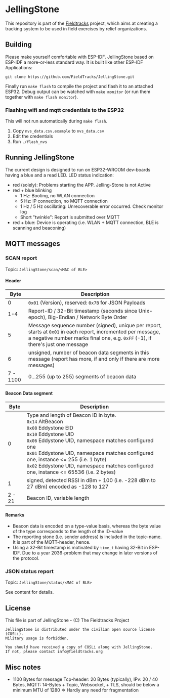 # JellingStone
This repository is part of the [Fieldtracks](https://fieldtracks.org/) project, which aims at creating a tracking system to be used in field exercises by relief organizations.

## Building

Please make yourself comfortable with ESP-IDF. JellingStone based on ESP-IDF a more-or-less standard way.
It is built like other ESP-IDF Applications:

```
git clone https://github.com/FieldTracks/JellingStone.git
```

Finally run `make flash` to compile the project and flash it to an attached ESP32. Debug output can be watched with `make monitor` (or run them together with `make flash monitor`).

### Flashing wifi and mqtt credentials to the ESP32
This will not run automatically during `make flash`.

1) Copy `nvs_data.csv.example` to `nvs_data.csv`
2) Edit the credentials
3) Run `./flash_nvs`

## Running JellingStone

The current design is designed to run on ESP32-WROOM dev-boards having a blue and a read LED. LED status indication:
 
* red (solely): Problems starting the APP. Jelling-Stone is not Active
* red + blue blinking
  * 1 Hz: Booting, no WLAN connection
  * 5 Hz: IP connection, no MQTT connection
  * 1 Hz / 5 Hz oscillating: Unrecoverable error occurred. Check monitor log
  * Short "twinkle": Report is submitted over MQTT
* red + blue: Device is operating (i.e. WLAN + MQTT connection, BLE is scanning and beaconing)

## MQTT messages

### SCAN report
Topic: `JellingStone/scan/<MAC of BLE>`

#### Header

| Byte     | Description                                                                                                                                                                                     |
|----------|-------------------------------------------------------------------------------------------------------------------------------------------------------------------------------------------------|
| 0        | `0x01` (Version), reserved: `0x7B` for JSON Payloads                                                                                                                                            |
| 1-4      | Report-ID / 32-Bit timestamp (seconds since Unix-epoch), Big-Endian / Network Byte Order                                                                                                        |
| 5        | Message sequence number (signed), unique per report, starts at `0x01` in each report, incremented per message, a negative number marks final one, e.g. `0xFF` (-1), if there's just one message |
| 6        | unsigned, number of beacon data segments in this message (report has more, if and only if there are more messages)                                                                              |
| 7 - 1100 | 0...255 (up to 255) segments of beacon data                                                                                                                                                     |

#### Beacon Data segment

| Byte   | Description                                                                                                                                                                                                                                                                                                                                                                     |
|--------|---------------------------------------------------------------------------------------------------------------------------------------------------------------------------------------------------------------------------------------------------------------------------------------------------------------------------------------------------------------------------------|
| 0      | Type and length of Beacon ID in byte. <br /> `0x14` AltBeacon <br /> `0x08` Eddystone EID <br /> `0x10` Eddystone UID <br /> `0x06` Eddystone UID, namespace matches configured one <br > `0x01` Eddystone UID, namespace matches configured one, instance <= 255 (i.e. 1 byte) <br /> `0x02` Eddystone UID, namespace matches configured one, instance <= 65536 (i.e. 2 bytes) |
| 1      | signed, detected RSSI in dBm + 100 (i.e. -228 dBm to 27 dBm) encoded as -128 to 127                                                                                                                                                                                                                                                                                             |
| 2 - 21 | Beacon ID, variable length                                                                                                                                                                                                                                                                                                                                                      |


#### Remarks
* Beacon data is encoded on a type-value basis, whereas the byte value of the type corresponds to the length of the ID-value
* The reporting stone (i.e. sender address) is included in the topic-name. It is part of the MQTT-header, hence.
* Using a 32-Bit timestamp is motivated by `time_t` having 32-Bit in ESP-IDF. Due to a year 2036-problem that may change in later versions of the protocol.


### JSON status report

Topic: `JellingStone/status/<MAC of BLE>`

See content for details.

## License
This file is part of JellingStone - (C) The Fieldtracks Project

    JellingStone is distributed under the civilian open source license (COSLi).
    Military usage is forbidden.

    You should have received a copy of COSLi along with JellingStone.
    If not, please contact info@fieldtracks.org

## Misc notes
* 1100 Bytes for message Tcp-header: 20 Bytes (typically), IPv: 20 / 40 Bytes, MQTT: 14-Bytes + Topic, Websocket, + TLS, should be below a minimum MTU of 1280 => Hardly any need for fragmentation  